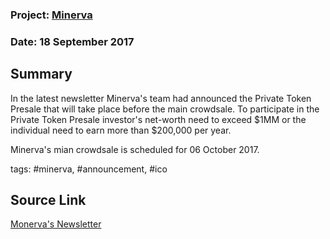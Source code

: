 ### Project: [Minerva](../projects/minerva.md)
### Date: 18 September 2017
## Summary
  
In the latest newsletter Minerva's team had announced the Private Token Presale that will take place before the main crowdsale.
To participate in the Private Token Presale investor's net-worth need to exceed $1MM or the individual need to earn more than $200,000 per year.
  
Minerva's mian crowdsale is scheduled for 06 October 2017.
  
tags: #minerva, #announcement, #ico
## Source Link
[Monerva's Newsletter](http://mailchi.mp/minerva/minerva-private-presale-consideration-for-accredited-individuals-120509?e=53b3a3cb00) 
